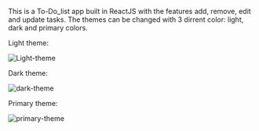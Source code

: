 This is a To-Do_list app built in ReactJS with the features add, remove, edit and update tasks. The themes can be changed with 3 dirrent color: light, dark and primary colors. 

Light theme:

![Light-theme](https://user-images.githubusercontent.com/52117939/230397391-37893372-d971-47dd-a0c3-246e5a59a983.png)

Dark theme:

![dark-theme](https://user-images.githubusercontent.com/52117939/230397506-3f932c22-1f0b-47e5-ad14-e9eff473cc7f.png)

Primary theme:

![primary-theme](https://user-images.githubusercontent.com/52117939/230397552-55ccb014-c9fc-4c5b-8115-f7b5b2d05d71.png)
